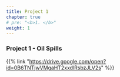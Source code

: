 ```yaml
---
title: Project 1    
chapter: true
# pre: "<b>1. </b>"
weight: 1
---
```


### Project 1 - Oil Spills

{{% link "https://drive.google.com/open?id=0B6TNTjwVMgaHT2xxdlRsbzJLV2s" %}}
